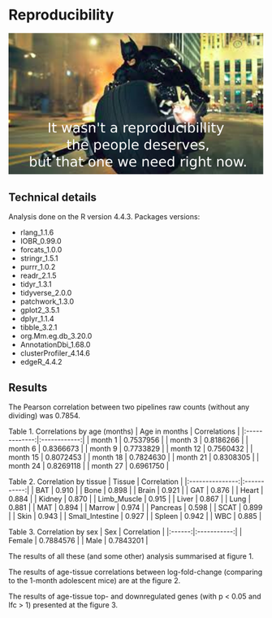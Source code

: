 # Reproducibility

![Reproducibility](../images/salmon_vs_HTSeq.png)

## Technical details
Analysis done on the R version 4.4.3.
Packages versions:
- rlang_1.1.6
- IOBR_0.99.0
- forcats_1.0.0 
- stringr_1.5.1
- purrr_1.0.2
- readr_2.1.5 
- tidyr_1.3.1
- tidyverse_2.0.0        
- patchwork_1.3.0        
- gplot2_3.5.1   
- dplyr_1.1.4
- tibble_3.2.1
- org.Mm.eg.db_3.20.0
- AnnotationDbi_1.68.0  
- clusterProfiler_4.14.6
- edgeR_4.4.2

## Results
The Pearson correlation between two pipelines raw counts (without any dividing) was 0.7854.

Table 1. Correlations by age (months)
| Age in months | Correlations |
|:-------------:|:------------:|
|    month 1    |   0.7537956  |
|    month 3    |   0.8186266  |
|    month 6    |   0.8366673  |
|    month 9    |   0.7733829  |
|    month 12   |   0.7560432  |
|    month 15   |   0.8072453  |
|    month 18   |   0.7824630  |
|    month 21   |   0.8308305  |
|    month 24   |   0.8269118  |
|    month 27   |   0.6961750  |


Table 2. Correlation by tissue
|      Tissue     | Correlation |
|:---------------:|:-----------:|
|       BAT       |    0.910    |
|       Bone      |    0.898    |
|      Brain      |    0.921    |
|       GAT       |    0.876    |
|      Heart      |    0.884    |
|      Kidney     |    0.870    |
|   Limb_Muscle   |    0.915    |
|      Liver      |    0.867    |
|       Lung      |    0.881    |
|       MAT       |    0.894    |
|      Marrow     |    0.974    |
|     Pancreas    |    0.598    |
|       SCAT      |    0.899    |
|       Skin      |    0.943    |
| Small_Intestine |    0.927    |
|      Spleen     |    0.942    |
|       WBC       |    0.885    |

Table 3. Correlation by sex
|   Sex  | Correlation |
|:------:|:-----------:|
| Female |  0.7884576  |
|  Male  |  0.7843201  |

The results of all these (and some other) analysis summarised at figure 1.

The results of age-tissue correlations between log-fold-change (comparing to the 1-month adolescent mice) are at the figure 2.

The results of age-tissue top- and downregulated genes (with p < 0.05 and lfc > 1) presented at the figure 3.
